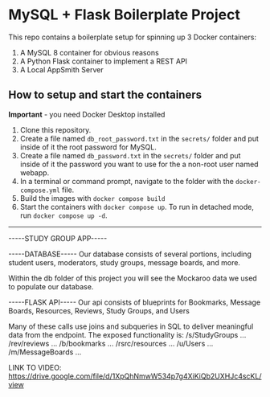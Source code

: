 # MySQL + Flask Boilerplate Project

This repo contains a boilerplate setup for spinning up 3 Docker containers: 
1. A MySQL 8 container for obvious reasons
1. A Python Flask container to implement a REST API
1. A Local AppSmith Server

## How to setup and start the containers
**Important** - you need Docker Desktop installed

1. Clone this repository.  
1. Create a file named `db_root_password.txt` in the `secrets/` folder and put inside of it the root password for MySQL. 
1. Create a file named `db_password.txt` in the `secrets/` folder and put inside of it the password you want to use for the a non-root user named webapp. 
1. In a terminal or command prompt, navigate to the folder with the `docker-compose.yml` file.  
1. Build the images with `docker compose build`
1. Start the containers with `docker compose up`.  To run in detached mode, run `docker compose up -d`. 

_______________________________________________

-----STUDY GROUP APP-----

-----DATABASE-----
Our database consists of several portions, including student users, moderators, study groups, message boards, and more.

Within the db folder of this project you will see the Mockaroo data we used to populate our database.

-----FLASK API-----
Our api consists of blueprints for Bookmarks, Message Boards, Resources, Reviews, Study Groups, and Users

Many of these calls use joins and subqueries in SQL to deliver meaningful data from the endpoint.
The exposed functionality is:
/s/StudyGroups ...
/rev/reviews ...
/b/bookmarks ...
/rsrc/resources ...
/u/Users ...
/m/MessageBoards ...


LINK TO VIDEO: https://drive.google.com/file/d/1XpQhNmwW534p7g4XiKiQb2UXHJc4scKL/view
